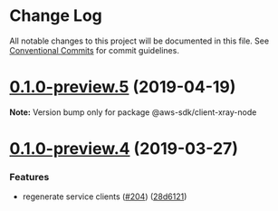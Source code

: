 # Change Log

All notable changes to this project will be documented in this file.
See [Conventional Commits](https://conventionalcommits.org) for commit guidelines.

# [0.1.0-preview.5](https://github.com/aws/aws-sdk-js-v3/compare/@aws-sdk/client-xray-node@0.1.0-preview.4...@aws-sdk/client-xray-node@0.1.0-preview.5) (2019-04-19)

**Note:** Version bump only for package @aws-sdk/client-xray-node

# [0.1.0-preview.4](https://github.com/aws/aws-sdk-js-v3/compare/@aws-sdk/client-xray-node@0.1.0-preview.3...@aws-sdk/client-xray-node@0.1.0-preview.4) (2019-03-27)

### Features

- regenerate service clients ([#204](https://github.com/aws/aws-sdk-js-v3/issues/204)) ([28d6121](https://github.com/aws/aws-sdk-js-v3/commit/28d6121))
